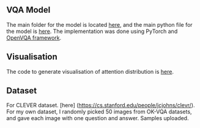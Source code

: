 
## VQA Model
The main folder for the model is located [here](https://github.com/zzy0428/nlp_final/tree/main/openvqa/models/vqabert), and the main python file for the model is [here](https://github.com/zzy0428/nlp_final/blob/main/openvqa/models/vqabert/net.py). The implementation was done using PyTorch and [OpenVQA framework](https://github.com/MILVLG/openvqa).



## Visualisation
The code to generate visualisation of attention distribution is [here](https://github.com/zzy0428/nlp_final/blob/main/utils/visualise_engine.py).

## Dataset 
For CLEVER dataset. [here] (https://cs.stanford.edu/people/jcjohns/clevr/). For my own dataset, I randomly picked 50 images from OK-VQA datasets, and gave each image with one question and answer. Samples uploaded.
